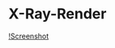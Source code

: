 # X-Ray-Render

[!Screenshot](https://raw.githubusercontent.com/thewildnath/X-Ray-Render/master/X%20Ray%20Render/Renders/XRayCollage.png)
